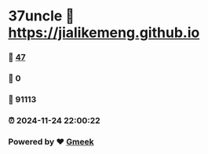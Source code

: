 # 37uncle :link: https://jialikemeng.github.io 
### :page_facing_up: [47](https://jialikemeng.github.io/tag.html) 
### :speech_balloon: 0 
### :hibiscus: 91113 
### :alarm_clock: 2024-11-24 22:00:22 
### Powered by :heart: [Gmeek](https://github.com/Meekdai/Gmeek)
